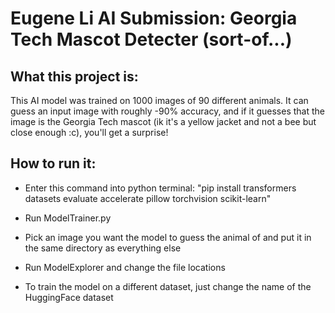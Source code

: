 # Eugene Li AI Submission: Georgia Tech Mascot Detecter (sort-of...)

## What this project is:
This AI model was trained on 1000 images of 90 different animals. It can guess an input image with roughly -90% accuracy, and if it guesses that the image is the Georgia Tech mascot (ik it's a yellow jacket and not a bee but close enough :c), you'll get a surprise!

## How to run it:
- Enter this command into python terminal: "pip install transformers datasets evaluate accelerate pillow torchvision scikit-learn"
- Run ModelTrainer.py
- Pick an image you want the model to guess the animal of and put it in the same directory as everything else
- Run ModelExplorer and change the file locations

- To train the model on a different dataset, just change the name of the HuggingFace dataset
